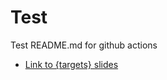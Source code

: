 # Test

Test README.md for github actions

- [Link to {targets} slides](https://jt-39.github.io/targets-coffee-code/intro-targets.html#/title-slide)
